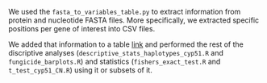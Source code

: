 We used the `fasta_to_variables_table.py` to extract information from protein and nucleotide FASTA files. More specifically, we extracted specific positions per gene of interest into CSV files.

We added that information to a table [link](https://www.github.com/fmenardo/Bgt_fungicides_2024/Dataset/Supplementary_Data_S1) and performed the rest of the discriptive analyses (`descriptive_stats_haplotypes_cyp51.R` and `fungicide_barplots.R`) and statistics (`fishers_exact_test.R` and `t_test_cyp51_CN.R`) using it or subsets of it.
